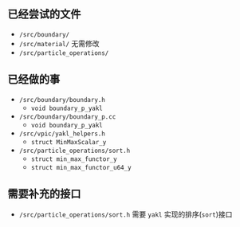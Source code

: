 ## 已经尝试的文件

- `/src/boundary/`
- `/src/material/` 无需修改
- `/src/particle_operations/`

## 已经做的事

- `/src/boundary/boundary.h`
  - `void boundary_p_yakl`
- `/src/boundary/boundary_p.cc`
  - `void boundary_p_yakl`
- `/src/vpic/yakl_helpers.h`
  - `struct MinMaxScalar_y`
- `/src/particle_operations/sort.h`
  - `struct min_max_functor_y`
  - `struct min_max_functor_u64_y`

## 需要补充的接口

- `/src/particle_operations/sort.h` 需要 `yakl` 实现的排序(`sort`)接口
